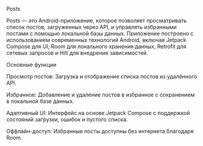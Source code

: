 Posts

Posts — это Android-приложение, которое позволяет просматривать список постов, загруженных через API, и управлять избранными постами с помощью локальной базы данных. Приложение построено с использованием современных технологий Android, включая Jetpack Compose для UI, Room для локального хранения данных, Retrofit для сетевых запросов и Hilt для внедрения зависимостей.

Основные функции





Просмотр постов: Загрузка и отображение списка постов из удалённого API.



Избранное: Добавление и удаление постов в избранное с сохранением в локальной базе данных.



Адаптивный UI: Интерфейс на основе Jetpack Compose с поддержкой состояний загрузки, ошибок и пустого списка.



Оффлайн-доступ: Избранные посты доступны без интернета благодаря Room.
